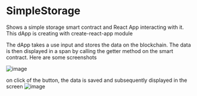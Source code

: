# SimpleStorage
Shows a simple storage smart contract and React App interacting with it. This dApp is creating with create-react-app module

The dApp takes a use input and stores the data on the blockchain. The data is then displayed in a span by calling the getter method on the smart contract. 
Here are some screenshots

![image](https://user-images.githubusercontent.com/5169927/157458229-857e8b10-1408-4206-b7ab-2f0a8b5947c4.png)

on click of the button, the data is saved and subsequently displayed in the screen
![image](https://user-images.githubusercontent.com/5169927/157458369-2be069cf-a5a2-4abd-85b6-7416f3828f25.png)


